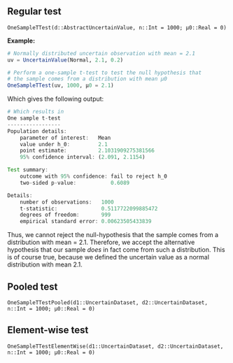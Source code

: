 ## Regular test

```@docs
OneSampleTTest(d::AbstractUncertainValue, n::Int = 1000; μ0::Real = 0)
```

**Example:**

```julia
# Normally distributed uncertain observation with mean = 2.1
uv = UncertainValue(Normal, 2.1, 0.2)

# Perform a one-sample t-test to test the null hypothesis that
# the sample comes from a distribution with mean μ0
OneSampleTTest(uv, 1000, μ0 = 2.1)
```

Which gives the following output:

```julia
# Which results in
One sample t-test
-----------------
Population details:
    parameter of interest:   Mean
    value under h_0:         2.1
    point estimate:          2.1031909275381566
    95% confidence interval: (2.091, 2.1154)

Test summary:
    outcome with 95% confidence: fail to reject h_0
    two-sided p-value:           0.6089

Details:
    number of observations:   1000
    t-statistic:              0.5117722099885472
    degrees of freedom:       999
    empirical standard error: 0.00623505433839
```

Thus, we cannot reject the null-hypothesis that the sample comes from a distribution
with mean = 2.1. Therefore, we accept the alternative hypothesis that our sample
*does* in fact come from such a distribution. This is of course true, because
we defined the uncertain value as a normal distribution with mean 2.1.


## Pooled test

```@docs
OneSampleTTestPooled(d1::UncertainDataset, d2::UncertainDataset, n::Int = 1000; μ0::Real = 0)
```

## Element-wise test

```@docs
OneSampleTTestElementWise(d1::UncertainDataset, d2::UncertainDataset, n::Int = 1000; μ0::Real = 0)
```
